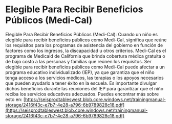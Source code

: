 # Elegible Para Recibir Beneficios Públicos (Medi-Cal)
Elegible Para Recibir Beneficios Públicos (Medi-Cal): Cuando un niño es elegible para recibir beneficios públicos como Medi-Cal, significa que reúne los requisitos para los programas de asistencia del gobierno en función de factores como los ingresos, la discapacidad u otros criterios. Medi-Cal es el programa de Medicaid de California que brinda cobertura médica gratuita o de bajo costo a las personas y familias que reúnen los requisitos. Ser elegible para recibir beneficios públicos como Medi-Cal puede afectar a un programa educativo individualizado (IEP), ya que garantiza que el niño tenga acceso a los servicios médicos, las terapias o los apoyos necesarios que pueden ayudarlo a tener éxito en la escuela. Es importante divulgar dichos beneficios durante las reuniones del IEP para garantizar que el niño reciba los servicios educativos adecuados.
Puedes encontrar más sobre esto en: [https://seisprodtableswest.blob.core.windows.net/trainingmanual-storage/2416f43c-e7b7-4e28-a796-6b9789828c18.pdf](https://seisprodtableswest.blob.core.windows.net/trainingmanual-storage/2416f43c-e7b7-4e28-a796-6b9789828c18.pdf)